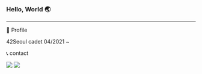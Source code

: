 ### Hello, World 🌏
---
👤 Profile

42Seoul cadet 04/2021 ~


<!-- <img src="https://img.shields.io/badge/04/2021 ~-222222?label=42SEOUL&style=flat-square&logo=42&labelColor=000000&logoColor=FFFFFF"/> -->


📞 contact

<img src="https://img.shields.io/badge/ohdiar@gmail.com-EA4335?style=flat&logo=Gmail&logoColor=white&link=ohdiar@gmail.com"/> 
<img src="https://img.shields.io/badge/ro_heun-E4405F?&style=flat&logo=Instagram&logoColor=FFFFFF&link=https://instagram.com/ro_heun"/>

<!--
**ohdair/ohdair** is a ✨ _special_ ✨ repository because its `README.md` (this file) appears on your GitHub profile.

Here are some ideas to get you started:

- 🔭 I’m currently working on ...
- 🌱 I’m currently learning ...
- 👯 I’m looking to collaborate on ...
- 🤔 I’m looking for help with ...
- 💬 Ask me about ...
- 📫 How to reach me: ...
- 😄 Pronouns: ...
- ⚡ Fun fact: ...
-->
